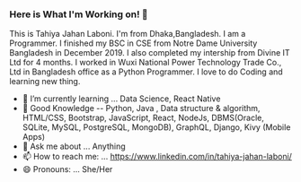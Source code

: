 ### Here is What I'm Working on! 👋

This is Tahiya Jahan Laboni. I'm from Dhaka,Bangladesh. I am a Programmer. I finished my BSC in CSE from Notre Dame University Bangladesh in December 2019. I also completed my intership from Divine IT Ltd for 4 months. I worked in Wuxi National Power
Technology Trade Co., Ltd in Bangladesh office as a Python Programmer. I love to do Coding and learning new thing.

- 🌱 I’m currently learning ... Data Science, React Native
- 👯 Good Knowledge -- Python, Java , Data structure & algorithm, HTML/CSS, Bootstrap, JavaScript, React, NodeJs, DBMS(Oracle, SQLite, MySQL, PostgreSQL, MongoDB), GraphQL, Django, 
Kivy (Mobile Apps)
- 💬 Ask me about ... Anything
- 📫 How to reach me: ... https://www.linkedin.com/in/tahiya-jahan-laboni/
- 😄 Pronouns: ... She/Her

